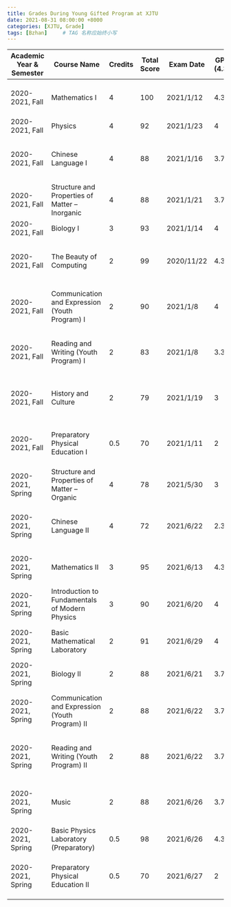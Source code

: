 ```yaml
---
title: Grades During Young Gifted Program at XJTU
date: 2021-08-31 08:00:00 +8000
categories: [XJTU, Grade]
tags: [Bzhan]     # TAG 名称应始终小写
---
```

| Academic Year & Semester | Course Name                                           | Credits | Total Score | Exam Date | GPA (4.3) | GPA (4.0) | Grade Type         | Exam Type   | Course Category                              | Course Nature |
|------------------------- |-------------------------------------------------------|---------|-------------|-----------|-----------|-----------|--------------------|-------------|------------------------------------------------|---------------|
| 2020-2021, Fall          | Mathematics I                                         | 4       | 100         | 2021/1/12 | 4.3       | 4         | Percentage System  | Closed-book | Mathematics and Basic Science Courses        | Required      |
| 2020-2021, Fall          | Physics                                               | 4       | 92          | 2021/1/23 | 4         | 4         | Percentage System  | Closed-book | Public Courses                               | Required      |
| 2020-2021, Fall          | Chinese Language I                                    | 4       | 88          | 2021/1/16 | 3.7       | 4         | Percentage System  | Closed-book | Humanities and Social Sciences Basic Courses | Required      |
| 2020-2021, Fall          | Structure and Properties of Matter – Inorganic        | 4       | 88          | 2021/1/21 | 3.7       | 4         | Percentage System  | Closed-book | Public Courses                               | Required      |
| 2020-2021, Fall          | Biology I                                             | 3       | 93          | 2021/1/14 | 4         | 4         | Percentage System  | Closed-book | Public Courses                               | Required      |
| 2020-2021, Fall          | The Beauty of Computing                               | 2       | 99          | 2020/11/22| 4.3       | 4         | Percentage System  | Closed-book | Humanities and Social Sciences Basic Courses | Required      |
| 2020-2021, Fall          | Communication and Expression (Youth Program) I        | 2       | 90          | 2021/1/8  | 4         | 4         | Percentage System  | Closed-book | Humanities and Social Sciences Basic Courses | Required      |
| 2020-2021, Fall          | Reading and Writing (Youth Program) I                 | 2       | 83          | 2021/1/8  | 3.3       | 3         | Percentage System  | Closed-book | Humanities and Social Sciences Basic Courses | Required      |
| 2020-2021, Fall          | History and Culture                                   | 2       | 79          | 2021/1/19 | 3         | 3         | Percentage System  | Open-book   | Humanities and Social Sciences Basic Courses | Required      |
| 2020-2021, Fall          | Preparatory Physical Education I                      | 0.5     | 70          | 2021/1/11 | 2         | 2         | Percentage System  | Closed-book | Humanities and Social Sciences Basic Courses | Required      |
| 2020-2021, Spring        | Structure and Properties of Matter – Organic          | 4       | 78          | 2021/5/30 | 3         | 3         | Percentage System  | Closed-book | Public Courses                               | Required      |
| 2020-2021, Spring        | Chinese Language II                                   | 4       | 72          | 2021/6/22 | 2.3       | 2         | Percentage System  | Closed-book | Humanities and Social Sciences Basic Courses | Required      |
| 2020-2021, Spring        | Mathematics II                                        | 3       | 95          | 2021/6/13 | 4.3       | 4         | Percentage System  | Closed-book | Mathematics and Basic Science Courses        | Required      |
| 2020-2021, Spring        | Introduction to Fundamentals of Modern Physics        | 3       | 90          | 2021/6/20 | 4         | 4         | Percentage System  | Closed-book | Public Courses                               | Required      |
| 2020-2021, Spring        | Basic Mathematical Laboratory                         | 2       | 91          | 2021/6/29 | 4         | 4         | Percentage System  | Closed-book | Mathematics and Basic Science Courses        | Required      |
| 2020-2021, Spring        | Biology II                                            | 2       | 88          | 2021/6/21 | 3.7       | 4         | Percentage System  | Closed-book | Public Courses                               | Required      |
| 2020-2021, Spring        | Communication and Expression (Youth Program) II       | 2       | 88          | 2021/6/22 | 3.7       | 4         | Percentage System  | Closed-book | Humanities and Social Sciences Basic Courses | Required      |
| 2020-2021, Spring        | Reading and Writing (Youth Program) II                | 2       | 88          | 2021/6/22 | 3.7       | 4         | Percentage System  | Closed-book | Humanities and Social Sciences Basic Courses | Required      |
| 2020-2021, Spring        | Music                                                 | 2       | 88          | 2021/6/26 | 3.7       | 4         | Percentage System  | Closed-book | Humanities and Social Sciences Basic Courses | Required      |
| 2020-2021, Spring        | Basic Physics Laboratory (Preparatory)                | 0.5     | 98          | 2021/6/26 | 4.3       | 4         | Grade Level System | Assessment  | Public Courses                               | Required      |
| 2020-2021, Spring        | Preparatory Physical Education II                     | 0.5     | 70          | 2021/6/27 | 2         | 2         | Percentage System  | Closed-book | Humanities and Social Sciences Basic Courses | Required      |
